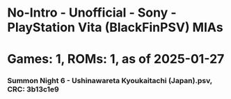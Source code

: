 # No-Intro - Unofficial - Sony - PlayStation Vita (BlackFinPSV) MIAs
# Games: 1, ROMs: 1, as of 2025-01-27
### Summon Night 6 - Ushinawareta Kyoukaitachi (Japan).psv, CRC: 3b13c1e9

